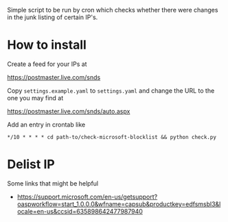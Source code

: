 Simple script to be run by cron which checks whether there were changes in
the junk listing of certain IP's.

How to install
==============

Create a feed for your IPs at

  https://postmaster.live.com/snds

Copy `settings.example.yaml` to `settings.yaml` and change the URL to the one
you may find at

  https://postmaster.live.com/snds/auto.aspx

Add an entry in crontab like

    */10 * * * * cd path-to/check-microsoft-blocklist && python check.py

Delist IP
=========

Some links that might be helpful

 - https://support.microsoft.com/en-us/getsupport?oaspworkflow=start_1.0.0.0&wfname=capsub&productkey=edfsmsbl3&locale=en-us&ccsid=635898642477987940
